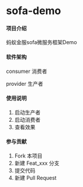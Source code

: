 # sofa-demo

#### 项目介绍
蚂蚁金服sofa微服务框架Demo

#### 软件架构

consumer 消费者

provider 生产者




#### 使用说明

1. 启动生产者
2. 启动消费者
3. 查看效果

#### 参与贡献

1. Fork 本项目
2. 新建 Feat_xxx 分支
3. 提交代码
4. 新建 Pull Request


